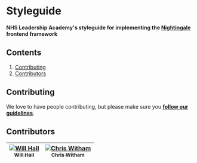 # Styleguide

**NHS Leadership Academy's styleguide for implementing the [Nightingale](https://github.com/NHSLeadership/nightingale) frontend framework**

## Contents

1. [Contributing](#contributing)
2. [Contributors](#contributors)

## Contributing

We love to have people contributing, but please make sure you **[follow our
guidelines](https://github.com/NHSLeadership/styleguide/blob/master/CONTRIBUTING.md)**.

## Contributors

| [![Will Hall](https://avatars.githubusercontent.com/willthevideoman?s=100)<br /><sub>Will Hall</sub>](https://github.com/willthevideoman) | [![Chris Witham](https://avatars.githubusercontent.com/cehwitham?s=100)<br /><sub>Chris Witham</sub>](https://github.com/cehwitham) |
| :---: | :---: |